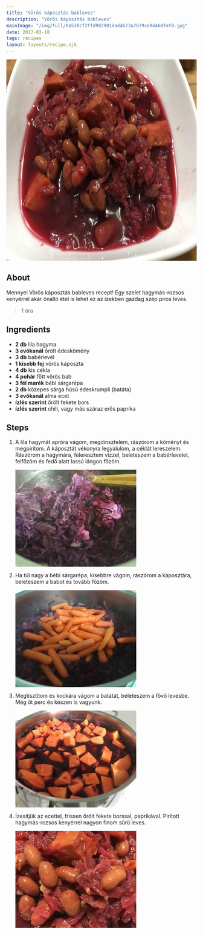 ```yaml
---
title: "Vörös káposztás bableves"
description: "Vörös káposztás bableves"
mainImage: "/img/full/0a538cf2ffd982981dad4b73a7b79ce9d468fef8.jpg"
date: 2017-03-18
tags: recipes
layout: layouts/recipe.njk
---
```

                            
<p align="center"><a href="https://cookpad.com/hu/receptek/2252318-voros-kaposztas-bableves" rel="Recipe source page"><img width="751" height="532" src="/img/full/0a538cf2ffd982981dad4b73a7b79ce9d468fef8.jpg"/></a></p>

## About
Mennyei Vörös káposztás bableves recept! Egy szelet hagymás-rozsos kenyérrel akár önálló étel is lehet ez az ízekben gazdag szép piros leves.

> 1 óra 

## Ingredients
* **2 db** lila hagyma
* **3 evökanál** őrölt édeskömény
* **3 db** babérlevél
* **1 kisebb fej** vörös káposzta
* **4 db** kis cékla
* **4 pohár** főtt vörös bab
* **3 fél marék** bébi sárgarépa
* **2 db** közepes sárga húsú édeskrumpli (batáta)
* **3 evőkanál** alma ecet
* **ízlés szerint** őrölt fekete bors
* **ízlés szerint** chili, vagy más száraz erős paprika

## Steps

1. A lila hagymát apróra vágom, megdinsztelem, rászórom a köményt és megpirítom. A káposztát vékonyra legyalulom, a céklát lereszelem. Rászórom a hagymára, feleresztem vízzel, beleteszem a babérlevelet, felfőzöm és fedő alatt lassú lángon főzöm.
 
    <p><img width="320" height="256" align="left" src="/img/full/e4bbe721379c575b0b68ae06c4ea7d6f7d5b5004.jpg"/></p><div style="clear: both"/>

2. Ha túl nagy a bébi sárgarépa, kisebbre vágom, rászórom a káposztára, beleteszem a babot és tovább főzöm.
 
    <p><img width="320" height="256" align="left" src="/img/full/659cc97dbc06a539f12f4bab01029e0ff740187b.jpg"/></p><div style="clear: both"/>

3. Megtisztítom és kockára vágom a batátát, beleteszem a fővő levesbe. Még öt perc és készen is vagyunk.
 
    <p><img width="320" height="256" align="left" src="/img/full/86819afa17496e1dab00dc0b3f40cb6cbc3ac18c.jpg"/></p><div style="clear: both"/>

4. Ízesítjük az ecettel, frissen őrölt fekete borssal, paprikával. Pirított hagymás-rozsos kenyérrel nagyon finom sűrű leves.
 
    <p><img width="320" height="256" align="left" src="/img/full/b1b1fba233d7149b81f32bd8abe3004c05d3823a.jpg"/></p><div style="clear: both"/>

